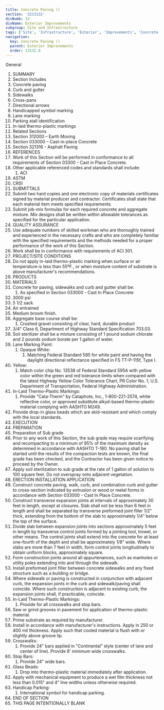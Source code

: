 ```yaml
---
title: Concrete Paving ()
section: '3213132'
divNumb: 32
divName: Exterior Improvements
subgroup: Site and Infrastructure
tags: ['Site', 'Infrastructure', 'Exterior', 'Improvements', 'Concrete', 'Paving', '()']
navigation:
  key: Concrete Paving ()
  parent: Exterior Improvements
  order: 13132.0
---
```



General
   1. SUMMARY
   1. Section Includes
   1. Concrete paving
   1. Curb and gutter
   1. Sidewalks
   1. Cross-pans
   1. Directional arrows
   1. Handicapped symbol marking
   1. Lane marking
   1. Parking stall identification
   1. In-laid thermo-plastic markings
   1. Related Sections
   1. Section 312000 – Earth Moving
   1. Section 033000 – Cast-in-place Concrete
   1. Section 321316 - Asphalt Paving
   1. REFERENCES
   1. Work of this Section will be performed in conformance to all requirements of Section 03300 - Cast in Place Concrete.
   1. Other applicable referenced codes and standards shall include:
      1. ACI
   1. ASTM
   1. CRSI
   1. SUBMITTALS
   1. Submit two hard copies and one electronic copy of materials certificates signed by material producer and contractor. Certificates shall state that each material item meets specified requirements.
   1. Submit job-mix formulas for each required concrete and aggregate mixture. Mix designs shall be written within allowable tolerances as specified for the particular application.
   1. QUALITY ASSURANCE
   1. Use adequate numbers of skilled workman who are thoroughly trained and experienced in the necessary crafts and who are completely familiar with the specified requirements and the methods needed for a proper performance of the work of this Section.
   1. Work shall be in conformance with requirements of ACI 301.
   1. PROJECT/SITE CONDITIONS
   1. Do not apply in-laid thermo-plastic marking when surface or air temperature is less than 55ºF., or when moisture content of substrate is above manufacturer's recommendations.
   1. PRODUCTS
   1. MATERIALS
   1. Concrete for paving, sidewalks and curb and gutter shall be:
      1. As specified in Section 033000 - Cast In Place Concrete
   1. 3000 psi
   1. 5 1/2 sack
   1. Air entrained
   1. Medium broom finish.
   1. Aggregate base course shall be:
      1. Crushed gravel consisting of clear, hard, durable product
   1. 3/4" Class 6, Department of Highway Standard Specification 703.03.
   1. Soil sterilizer shall be a mixture consisting of 1 pound sodium chlorate and 2 pounds sodium borate per 1 gallon of water.
   1. Lane Marking Paint:
      1. Opaque White:
         1. Matching Federal Standard 585 for white paint and having the daylight directional reflectance specified in FS TT-P-115f, Type I.
   1. Yellow:
      1. Match color chip No. 13538 of Federal Standard 595A with yellow color within the green and red tolerance limits when compared with the latest Highway Yellow Color Tolerance Chart, PR Color No. 1, U.S. Department of Transportation, Federal Highway Administration.
   1. In-Laid Thermo-Plastic Markings:
      1. Provide "Cata-Therm" by Cataphote, Inc., 1-800-221-2574, white reflective color, or approved substitute alkyd-based thermo-plastic material complying with AASHTO M249.
   1. Provide drop-in glass beads which are skid-resistant and which comply with the local standards.
   1. EXECUTION
   1. PREPARATION
   1. Preparation of Sub grade
   1. Prior to any work of this Section, the sub grade may require scarifying and recompacting to a minimum of 95% of the maximum density as determined in accordance with AASHTO T-180. No paving shall be started until the results of the compaction tests are known, the final grade has been checked, and the Contractor has been given notice to proceed by the Owner.
   1. Apply soil sterilization to sub grade at the rate of 1 gallon of solution to 100 square feet. Do not overspray onto adjacent vegetation.
   1. ERECTION INSTALLATION APPLICATION
   1. Construct concrete paving, walk, curb, and combination curb and gutter to cross-section indicated by extrusion or wood or metal forms in accordance with Section 033000 - Cast In Place Concrete.
   1. Construct transverse expansion joints at intervals of approximately 30 feet in length, except at closures. Slab shall not be less than 6 feet in length and shall be separated by transverse preformed joint filler 1/2" thick, extending from the bottom of the slab to approximately 1/4" below the top of the surface.
   1. Divide slab between expansion joints into sections approximately 5 feet in length by transverse control joints formed by a jointing tool, trowel, or other means. The control joints shall extend into the concrete for at least one-fourth of the depth and shall be approximately 1/8" wide. Where slabs are more than 7 feet in width, form control joints longitudinally to obtain uniform blocks, approximately square.
   1. Form construction joints around all appurtenances, such as manholes or utility poles extending into and through the sidewalk.
   1. Install preformed joint filler between concrete sidewalks and any fixed structure such as a building or bridge.
   1. Where sidewalk or paving is constructed in conjunction with adjacent curb, the expansion joints in the curb and sidewalk/paving shall coincide. Where such construction is adjacent to existing curb, the expansion joints shall, if practicable, coincide.
   1. In-Laid Thermo-Plastic Markings:
      1. Provide for all crosswalks and stop bars.
   1. Saw or grind grooves in pavement for application of thermo-plastic material.
   1. Prime substrate as required by manufacturer.
   1. Install in accordance with manufacturer's instructions. Apply in 250 or 400 mil thickness. Apply such that cooled material is flush with or slightly above groove lip.
   1. Crosswalks:
      1. Provide 24" bars applied in "Continental" style (center of lane and center of line). Provide 8' minimum wide crosswalks.
   1. Stop Bars:
      1. Provide 24" wide bars.
   1. Glass Beads:
      1. Drop into thermo-plastic material immediately after application.
   1. Apply with mechanical equipment to produce a wet film thickness not less than 0.015" and 4" line widths unless otherwise required.
   1. Handicap Parking:
      1. International symbol for handicap parking.
   1. END OF SECTION
   1. THIS PAGE INTENTIONALLY BLANK 

